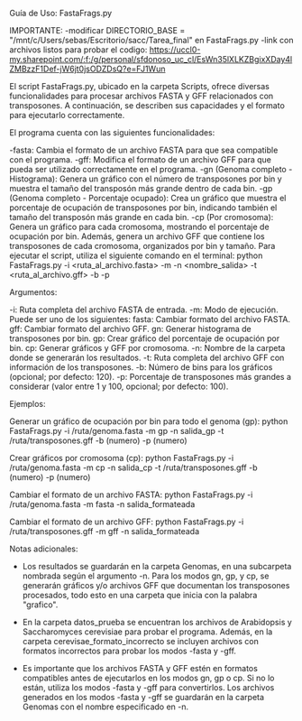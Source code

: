 Guía de Uso: FastaFrags.py

IMPORTANTE:
-modificar DIRECTORIO_BASE = "/mnt/c/Users/sebas/Escritorio/sacc/Tarea_final" en FastaFrags.py
-link con archivos listos para probar el codigo: https://uccl0-my.sharepoint.com/:f:/g/personal/sfdonoso_uc_cl/EsWn35lXLKZBgixXDay4lZMBzzF1Def-jW6jt0jsODZDsQ?e=FJ1Wun

El script FastaFrags.py, ubicado en la carpeta Scripts, ofrece diversas funcionalidades para procesar archivos FASTA y GFF relacionados con transposones. A continuación, se describen sus capacidades y el formato para ejecutarlo correctamente.

El programa cuenta con las siguientes funcionalidades:

-fasta: Cambia el formato de un archivo FASTA para que sea compatible con el programa.
-gff: Modifica el formato de un archivo GFF para que pueda ser utilizado correctamente en el programa.
-gn (Genoma completo - Histograma): Genera un gráfico con el número de transposones por bin y muestra el tamaño del transposón más grande dentro de cada bin.
-gp (Genoma completo - Porcentaje ocupado): Crea un gráfico que muestra el porcentaje de ocupación de transposones por bin, indicando también el tamaño del transposón más grande en cada bin.
-cp (Por cromosoma): Genera un gráfico para cada cromosoma, mostrando el porcentaje de ocupación por bin. Además, genera un archivo GFF que contiene los transposones de cada cromosoma, organizados por bin y tamaño.
Para ejecutar el script, utiliza el siguiente comando en el terminal:
python FastaFrags.py -i <ruta_al_archivo.fasta> -m <modo> -n <nombre_salida> -t <ruta_al_archivo.gff> -b <bins> -p <porcentaje>

Argumentos:

-i: Ruta completa del archivo FASTA de entrada.
-m: Modo de ejecución. Puede ser uno de los siguientes:
fasta: Cambiar formato del archivo FASTA.
gff: Cambiar formato del archivo GFF.
gn: Generar histograma de transposones por bin.
gp: Crear gráfico del porcentaje de ocupación por bin.
cp: Generar gráficos y GFF por cromosoma.
-n: Nombre de la carpeta donde se generarán los resultados.
-t: Ruta completa del archivo GFF con información de los transposones.
-b: Número de bins para los gráficos (opcional; por defecto: 120).
-p: Porcentaje de transposones más grandes a considerar (valor entre 1 y 100, opcional; por defecto: 100).

Ejemplos:

Generar un gráfico de ocupación por bin para todo el genoma (gp):
python FastaFrags.py -i /ruta/genoma.fasta -m gp -n salida_gp -t /ruta/transposones.gff -b (numero) -p (numero) 

Crear gráficos por cromosoma (cp):
python FastaFrags.py -i /ruta/genoma.fasta -m cp -n salida_cp -t /ruta/transposones.gff -b (numero) -p (numero)

Cambiar el formato de un archivo FASTA:
python FastaFrags.py -i /ruta/genoma.fasta -m fasta -n salida_formateada

Cambiar el formato de un archivo GFF:
python FastaFrags.py -i /ruta/transposones.gff -m gff -n salida_formateada

Notas adicionales:

- Los resultados se guardarán en la carpeta Genomas, en una subcarpeta nombrada según el argumento -n. Para los modos gn, gp, y cp, se generarán gráficos y/o archivos GFF que documentan los transposones procesados, todo esto en una carpeta que inicia con la palabra "grafico".

- En la carpeta datos_prueba se encuentran los archivos de Arabidopsis y Saccharomyces cerevisiae para probar el programa. Además, en la carpeta cerevisae_formato_incorrecto se incluyen archivos con formatos incorrectos para probar los modos -fasta y -gff.

- Es importante que los archivos FASTA y GFF estén en formatos compatibles antes de ejecutarlos en los modos gn, gp o cp. Si no lo están, utiliza los modos -fasta y -gff para convertirlos. Los archivos generados en los modos -fasta y -gff se guardarán en la carpeta Genomas con el nombre especificado en -n.